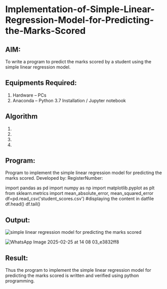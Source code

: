 # Implementation-of-Simple-Linear-Regression-Model-for-Predicting-the-Marks-Scored

## AIM:
To write a program to predict the marks scored by a student using the simple linear regression model.

## Equipments Required:
1. Hardware – PCs
2. Anaconda – Python 3.7 Installation / Jupyter notebook

## Algorithm
1. 
2. 
3. 
4. 

## Program:

Program to implement the simple linear regression model for predicting the marks scored.
Developed by: 
RegisterNumber:

import pandas as pd 
import numpy as np
import matplotlib.pyplot as plt
from sklearn.metrics import mean_absolute_error, mean_squared_error
df=pd.read_csv('student_scores.csv')
#displaying the content in datfile
df.head()
df.tail()

## Output:
![simple linear regression model for predicting the marks scored](sam.png)


![WhatsApp Image 2025-02-25 at 14 08 03_e3832ff8](https://github.com/user-attachments/assets/af8b935c-ba92-42be-8da6-26816d44b200)

## Result:

Thus the program to implement the simple linear regression model for predicting the marks scored is written and verified using python programming.
